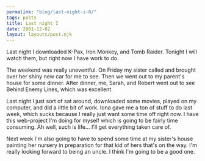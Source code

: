 ```yaml
---
permalink: "blog/last-night-i-8/"
tags: posts
title: Last night I
date: 2001-12-02
layout: layouts/post.njk
---
```


Last night I downloaded K-Pax, Iron Monkey, and Tomb Raider. Tonight I will watch them, but right now I have work to do.

The weekend was really uneventful. On Friday my sister called and brought over her shiny new car for me to see. Then we went out to my parent's house for some dinner. After dinner, me, Sarah, and Robert went out to see Behind Enemy Lines, which was excellent. 

Last night I just sort of sat around, downloaded some movies, played on my computer, and did a little bit of work. Iona gave me a ton of stuff to do last week, which sucks because I really just want some time off right now. I have this web-project I'm doing for myself which is going to be fairly time consuming. Ah well, such is life... I'll get everything taken care of.

Next week I'm also going to have to spend some time at my sister's house painting her nursery in preparation for that kid of hers that's on the way. I'm really looking forward to being an uncle. I think I'm going to be a good one.